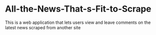 # All-the-News-That-s-Fit-to-Scrape
This is a web application that lets users view and leave comments on the latest news scraped from another site 
